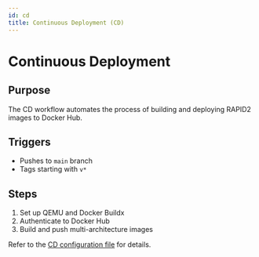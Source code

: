 ```yaml
---
id: cd
title: Continuous Deployment (CD)
---
```


# Continuous Deployment

## Purpose
The CD workflow automates the process of building and deploying RAPID2 images to Docker Hub.

## Triggers
- Pushes to `main` branch
- Tags starting with `v*`

## Steps
1. Set up QEMU and Docker Buildx
2. Authenticate to Docker Hub
3. Build and push multi-architecture images

Refer to the [CD configuration file](https://github.com/c-h-david/rapid2/blob/main/.github/workflows/CD.yml) for details.